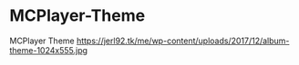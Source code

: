 # MCPlayer-Theme
MCPlayer Theme
<image>https://jerl92.tk/me/wp-content/uploads/2017/12/album-theme-1024x555.jpg</image>
